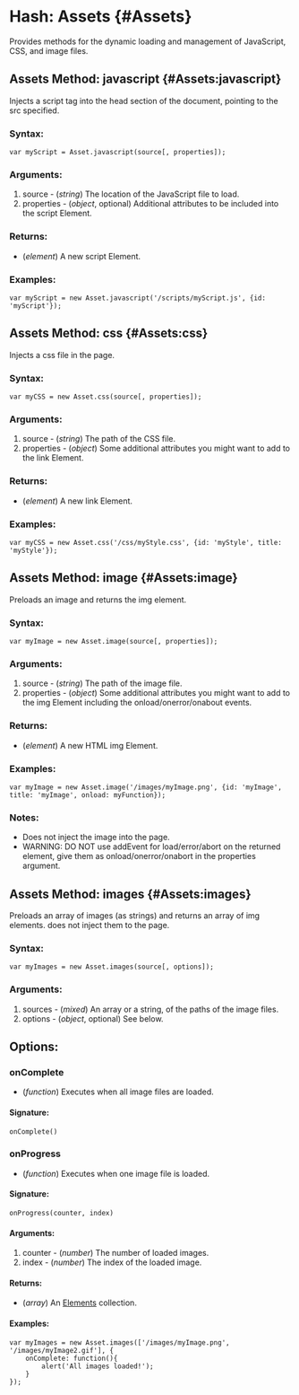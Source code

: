 Hash: Assets {#Assets}
=======================

Provides methods for the dynamic loading and management of JavaScript, CSS, and image files.



Assets Method: javascript {#Assets:javascript}
----------------------------------------------

Injects a script tag into the head section of the document, pointing to the src specified.

###	Syntax:

	var myScript = Asset.javascript(source[, properties]);

###	Arguments:

1. source     - (*string*) The location of the JavaScript file to load.
2. properties - (*object*, optional) Additional attributes to be included into the script Element.

###	Returns:

* (*element*) A new script Element.

###	Examples:

	var myScript = new Asset.javascript('/scripts/myScript.js', {id: 'myScript'});



Assets Method: css {#Assets:css}
--------------------------------

Injects a css file in the page.

###	Syntax:

	var myCSS = new Asset.css(source[, properties]);

###	Arguments:

1. source     - (*string*) The path of the CSS file.
2. properties - (*object*) Some additional attributes you might want to add to the link Element.

###	Returns:

* (*element*) A new link Element.

###	Examples:

	var myCSS = new Asset.css('/css/myStyle.css', {id: 'myStyle', title: 'myStyle'});



Assets Method: image {#Assets:image}
------------------------------------

Preloads an image and returns the img element.

###	Syntax:

	var myImage = new Asset.image(source[, properties]);

###	Arguments:

1. source     - (*string*) The path of the image file.
2. properties - (*object*) Some additional attributes you might want to add to the img Element including the onload/onerror/onabout events.

###	Returns:

* (*element*) A new HTML img Element.

###	Examples:

	var myImage = new Asset.image('/images/myImage.png', {id: 'myImage', title: 'myImage', onload: myFunction});

###	Notes:

- Does not inject the image into the page.
- WARNING: DO NOT use addEvent for load/error/abort on the returned element, give them as onload/onerror/onabort in the properties argument.



Assets Method: images {#Assets:images}
--------------------------------------

Preloads an array of images (as strings) and returns an array of img elements. does not inject them to the page.

###	Syntax:

	var myImages = new Asset.images(source[, options]);

###	Arguments:

1. sources - (*mixed*) An array or a string, of the paths of the image files.
2. options - (*object*, optional) See below.

## Options:

### onComplete

* (*function*) Executes when all image files are loaded.

#### Signature:

	onComplete()

### onProgress

* (*function*) Executes when one image file is loaded.

#### Signature:

	onProgress(counter, index)

#### Arguments:

1. counter - (*number*) The number of loaded images.
2. index   - (*number*) The index of the loaded image.

#### Returns:

* (*array*) An [Elements][] collection.

#### Examples:

	var myImages = new Asset.images(['/images/myImage.png', '/images/myImage2.gif'], {
		onComplete: function(){
			alert('All images loaded!');
		}
	});



[Elements]: /Element/Element#Elements